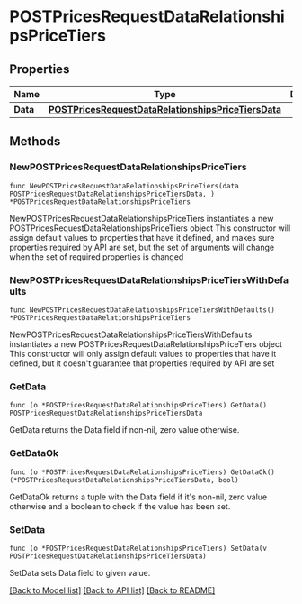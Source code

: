 # POSTPricesRequestDataRelationshipsPriceTiers

## Properties

Name | Type | Description | Notes
------------ | ------------- | ------------- | -------------
**Data** | [**POSTPricesRequestDataRelationshipsPriceTiersData**](POSTPricesRequestDataRelationshipsPriceTiersData.md) |  | 

## Methods

### NewPOSTPricesRequestDataRelationshipsPriceTiers

`func NewPOSTPricesRequestDataRelationshipsPriceTiers(data POSTPricesRequestDataRelationshipsPriceTiersData, ) *POSTPricesRequestDataRelationshipsPriceTiers`

NewPOSTPricesRequestDataRelationshipsPriceTiers instantiates a new POSTPricesRequestDataRelationshipsPriceTiers object
This constructor will assign default values to properties that have it defined,
and makes sure properties required by API are set, but the set of arguments
will change when the set of required properties is changed

### NewPOSTPricesRequestDataRelationshipsPriceTiersWithDefaults

`func NewPOSTPricesRequestDataRelationshipsPriceTiersWithDefaults() *POSTPricesRequestDataRelationshipsPriceTiers`

NewPOSTPricesRequestDataRelationshipsPriceTiersWithDefaults instantiates a new POSTPricesRequestDataRelationshipsPriceTiers object
This constructor will only assign default values to properties that have it defined,
but it doesn't guarantee that properties required by API are set

### GetData

`func (o *POSTPricesRequestDataRelationshipsPriceTiers) GetData() POSTPricesRequestDataRelationshipsPriceTiersData`

GetData returns the Data field if non-nil, zero value otherwise.

### GetDataOk

`func (o *POSTPricesRequestDataRelationshipsPriceTiers) GetDataOk() (*POSTPricesRequestDataRelationshipsPriceTiersData, bool)`

GetDataOk returns a tuple with the Data field if it's non-nil, zero value otherwise
and a boolean to check if the value has been set.

### SetData

`func (o *POSTPricesRequestDataRelationshipsPriceTiers) SetData(v POSTPricesRequestDataRelationshipsPriceTiersData)`

SetData sets Data field to given value.



[[Back to Model list]](../README.md#documentation-for-models) [[Back to API list]](../README.md#documentation-for-api-endpoints) [[Back to README]](../README.md)



